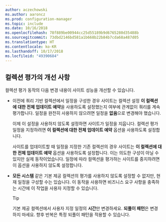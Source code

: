 ```yaml
---
author: aczechowski
ms.author: aaroncz
ms.prod: configuration-manager
ms.topic: include
ms.date: 10/16/2018
ms.openlocfilehash: 78f889be00944cc25d55189b9d6765280d35488b
ms.sourcegitcommit: 73dbd2146bd581a1b668b22b84b7cda68a487d05
ms.translationtype: HT
ms.contentlocale: ko-KR
ms.lasthandoff: 10/17/2018
ms.locfileid: "49390684"
---
```

## <a name="bkmk_colleval"></a> 컬렉션 평가의 개선 사항
<!--1358981-->

컬렉션 평가 동작의 다음 변경 내용이 사이트 성능을 개선할 수 있습니다.  
 
- 이전에 쿼리 기반 컬렉션에서 일정을 구성한 경우 사이트는 컬렉션 설정 **이 컬렉션에 대한 전체 업데이트 예약**을 사용하도록 설정했는지 여부에 관계없이 쿼리를 계속 평가합니다. 일정을 완전히 사용하지 않으려면 일정을 **없음**으로 변경해야 했습니다. 

    이제 이 설정을 사용하지 않도록 설정하면 사이트가 일정을 지웁니다. 컬렉션 평가 일정을 지정하려면 **이 컬렉션에 대한 전체 업데이트 예약** 옵션을 사용하도록 설정합니다.  

    사이트를 업데이트할 때 일정을 지정한 기존 컬렉션의 경우 사이트는 **이 컬렉션에 대한 전체 업데이트 예약** 옵션을 사용하도록 설정합니다. 이는 의도한 구성이 아닐 수 있지만 실제 동작이었습니다. 일정에 따라 컬렉션을 평가하는 사이트를 중지하려면 이 옵션을 사용하지 않도록 설정합니다.  

- **모든 시스템** 같은 기본 제공 컬렉션의 평가를 사용하지 않도록 설정할 수 없지만, 현재 일정을 구성할 수는 있습니다. 이 동작을 사용하면 비즈니스 요구 사항을 충족하는 시간에 이 작업을 사용자 지정할 수 있습니다. 

    > [!Tip]  
    > 기본 제공 컬렉션에서 사용자 지정 일정의 **시간**만 변경하세요. **되풀이 패턴**은 변경하지 마세요. 향후 반복은 특정 되풀이 패턴을 적용할 수 있습니다.  



